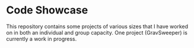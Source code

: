 # Code Showcase

This repository contains some projects of various sizes that I have worked on in both an individual and group capacity. One project (GravSweeper) is currently a work in progress.